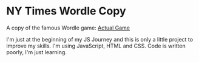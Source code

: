# NY Times Wordle Copy

A copy of the famous Wordle game: [Actual Game](https://www.nytimes.com/games/wordle/index.html)

I'm just at the beginning of my JS Journey and this is only a little project to improve my skills. I'm using JavaScript, HTML and CSS. Code is written poorly, I'm just learning. 

